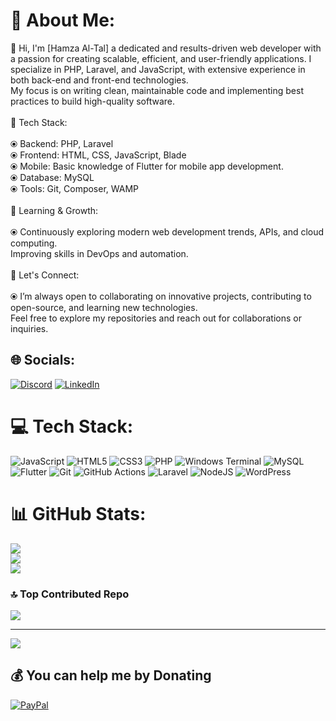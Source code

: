 # 💫 About Me:
👋 Hi, I'm [Hamza Al-Tal] a dedicated and results-driven web developer with a passion for creating scalable, efficient, and user-friendly applications. I specialize in PHP, Laravel, and JavaScript, with extensive experience in both back-end and front-end technologies.<br>My focus is on writing clean, maintainable code and implementing best practices to build high-quality software.<br><br>🔧 Tech Stack:<br><br>⦿ Backend: PHP, Laravel<br>⦿ Frontend: HTML, CSS, JavaScript, Blade<br>⦿ Mobile: Basic knowledge of Flutter for mobile app development.<br>⦿ Database: MySQL<br>⦿ Tools: Git, Composer, WAMP<br><br>🌱 Learning & Growth:<br><br>⦿ Continuously exploring modern web development trends, APIs, and cloud computing.<br>Improving skills in DevOps and automation.<br><br>🔗 Let's Connect:<br><br>⦿ I’m always open to collaborating on innovative projects, contributing to open-source, and learning new technologies.<br>Feel free to explore my repositories and reach out for collaborations or inquiries.


## 🌐 Socials:
[![Discord](https://img.shields.io/badge/Discord-%237289DA.svg?logo=discord&logoColor=white)](https://discord.gg/Hamzatal#1899) [![LinkedIn](https://img.shields.io/badge/LinkedIn-%230077B5.svg?logo=linkedin&logoColor=white)](https://linkedin.com/in/https://www.linkedin.com/in/hamza-tal/) 

# 💻 Tech Stack:
![JavaScript](https://img.shields.io/badge/javascript-%23323330.svg?style=for-the-badge&logo=javascript&logoColor=%23F7DF1E) ![HTML5](https://img.shields.io/badge/html5-%23E34F26.svg?style=for-the-badge&logo=html5&logoColor=white) ![CSS3](https://img.shields.io/badge/css3-%231572B6.svg?style=for-the-badge&logo=css3&logoColor=white) ![PHP](https://img.shields.io/badge/php-%23777BB4.svg?style=for-the-badge&logo=php&logoColor=white) ![Windows Terminal](https://img.shields.io/badge/Windows%20Terminal-%234D4D4D.svg?style=for-the-badge&logo=windows-terminal&logoColor=white) ![MySQL](https://img.shields.io/badge/mysql-4479A1.svg?style=for-the-badge&logo=mysql&logoColor=white) ![Flutter](https://img.shields.io/badge/Flutter-%2302569B.svg?style=for-the-badge&logo=Flutter&logoColor=white) ![Git](https://img.shields.io/badge/git-%23F05033.svg?style=for-the-badge&logo=git&logoColor=white) ![GitHub Actions](https://img.shields.io/badge/github%20actions-%232671E5.svg?style=for-the-badge&logo=githubactions&logoColor=white) ![Laravel](https://img.shields.io/badge/laravel-%23FF2D20.svg?style=for-the-badge&logo=laravel&logoColor=white) ![NodeJS](https://img.shields.io/badge/node.js-6DA55F?style=for-the-badge&logo=node.js&logoColor=white) ![WordPress](https://img.shields.io/badge/WordPress-%23117AC9.svg?style=for-the-badge&logo=WordPress&logoColor=white)
# 📊 GitHub Stats:
![](https://github-readme-stats.vercel.app/api?username=hamzatal&theme=dark&hide_border=false&include_all_commits=false&count_private=false)<br/>
![](https://github-readme-streak-stats.herokuapp.com/?user=hamzatal&theme=dark&hide_border=false)<br/>
![](https://github-readme-stats.vercel.app/api/top-langs/?username=hamzatal&theme=dark&hide_border=false&include_all_commits=false&count_private=false&layout=compact)

### 🔝 Top Contributed Repo
![](https://github-contributor-stats.vercel.app/api?username=hamzatal&limit=5&theme=dark&combine_all_yearly_contributions=true)

---
[![](https://visitcount.itsvg.in/api?id=hamzatal&icon=0&color=0)](https://visitcount.itsvg.in)

  ## 💰 You can help me by Donating
  [![PayPal](https://img.shields.io/badge/PayPal-00457C?style=for-the-badge&logo=paypal&logoColor=white)](https://paypal.me/https://paypal.me/HamzaTalJo?country.x=JO&locale.x=ar_EG) 

  
<!-- Proudly created with GPRM ( https://gprm.itsvg.in ) -->
